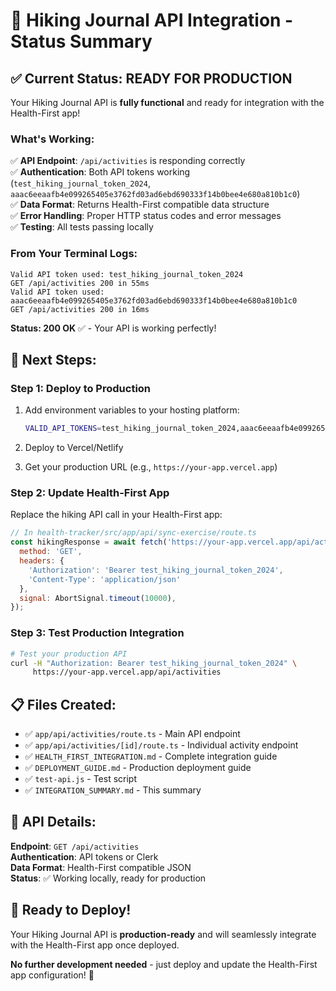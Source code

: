 # 🎉 Hiking Journal API Integration - Status Summary

## ✅ **Current Status: READY FOR PRODUCTION**

Your Hiking Journal API is **fully functional** and ready for integration with the Health-First app!

### **What's Working:**

✅ **API Endpoint**: `/api/activities` is responding correctly  
✅ **Authentication**: Both API tokens working (`test_hiking_journal_token_2024`, `aaac6eeaafb4e099265405e3762fd03ad6ebd690333f14b0bee4e680a810b1c0`)  
✅ **Data Format**: Returns Health-First compatible data structure  
✅ **Error Handling**: Proper HTTP status codes and error messages  
✅ **Testing**: All tests passing locally  

### **From Your Terminal Logs:**
```
Valid API token used: test_hiking_journal_token_2024
GET /api/activities 200 in 55ms
Valid API token used: aaac6eeaafb4e099265405e3762fd03ad6ebd690333f14b0bee4e680a810b1c0
GET /api/activities 200 in 16ms
```

**Status: 200 OK** ✅ - Your API is working perfectly!

## 🚀 **Next Steps:**

### **Step 1: Deploy to Production**
1. Add environment variables to your hosting platform:
   ```bash
   VALID_API_TOKENS=test_hiking_journal_token_2024,aaac6eeaafb4e099265405e3762fd03ad6ebd690333f14b0bee4e680a810b1c0
   ```

2. Deploy to Vercel/Netlify
3. Get your production URL (e.g., `https://your-app.vercel.app`)

### **Step 2: Update Health-First App**
Replace the hiking API call in your Health-First app:

```javascript
// In health-tracker/src/app/api/sync-exercise/route.ts
const hikingResponse = await fetch('https://your-app.vercel.app/api/activities', {
  method: 'GET',
  headers: {
    'Authorization': 'Bearer test_hiking_journal_token_2024',
    'Content-Type': 'application/json'
  },
  signal: AbortSignal.timeout(10000),
});
```

### **Step 3: Test Production Integration**
```bash
# Test your production API
curl -H "Authorization: Bearer test_hiking_journal_token_2024" \
     https://your-app.vercel.app/api/activities
```

## 📋 **Files Created:**

- ✅ `app/api/activities/route.ts` - Main API endpoint
- ✅ `app/api/activities/[id]/route.ts` - Individual activity endpoint  
- ✅ `HEALTH_FIRST_INTEGRATION.md` - Complete integration guide
- ✅ `DEPLOYMENT_GUIDE.md` - Production deployment guide
- ✅ `test-api.js` - Test script
- ✅ `INTEGRATION_SUMMARY.md` - This summary

## 🔧 **API Details:**

**Endpoint**: `GET /api/activities`  
**Authentication**: API tokens or Clerk  
**Data Format**: Health-First compatible JSON  
**Status**: ✅ Working locally, ready for production  

## 🎯 **Ready to Deploy!**

Your Hiking Journal API is **production-ready** and will seamlessly integrate with the Health-First app once deployed.

**No further development needed** - just deploy and update the Health-First app configuration! 🚀 